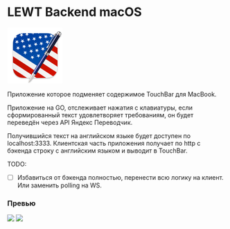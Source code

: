 # LEWT Backend macOS

![](https://github.com/qoonmax/LEWT-Client/blob/main/LEWT%20Client/icons/LEWT_icon_128.png)

Приложение которое подменяет содержимое TouchBar для MacBook.

Приложение на GO, отслеживает нажатия с клавиатуры, если сформированный текст удовлетворяет требованиям, он будет переведён через API Яндекс Переводчик.

Получившийся текст на английском языке будет доступен по localhost:3333.
Клиентская часть приложения получает по http с бэкенда строку с английским языком и выводит в TouchBar.

TODO:
- [ ] Избавиться от бэкенда полностью, перенести всю логику на клиент. Или заменить polling на WS.

### Превью

<img src="https://github.com/qoonmax/LEWT-Backend/blob/main/show_2.gif" width="auto">

<img src="https://github.com/qoonmax/LEWT-Backend/blob/main/show.gif" width="auto">
